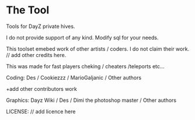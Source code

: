 The Tool
========

Tools for DayZ private hives.

I do not provide support of any kind. Modify sql for your needs.

This toolset emebed work of other artists / coders. I do not claim their work. 
// add other credits here.

This was made for fast players cheking / cheaters /teleports etc...

Coding:
Des / Cookiezzz / MarioGaljanic / Other authors

+add other contributors work

Graphics:
Dayz Wiki / Des / Dimi the photoshop master / Other authors



LICENSE:
// add licence here

